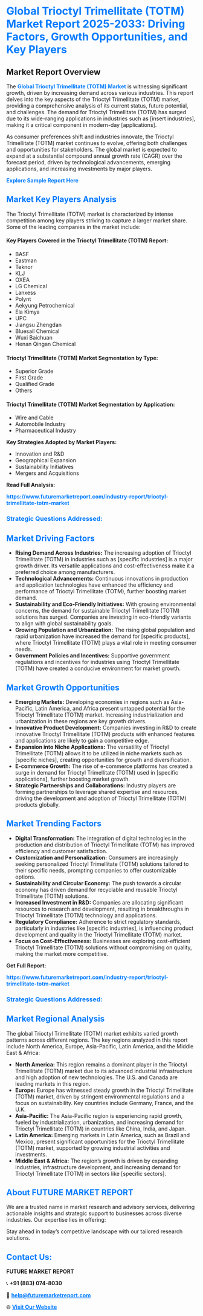 <h1 style="color: #007BFF;">Global Trioctyl Trimellitate (TOTM) Market Report 2025-2033: Driving Factors, Growth Opportunities, and Key Players</h1>

<section id="overview">
<h2>Market Report Overview</h2>
<p>The <a href="https://www.futuremarketreport.com/industry-report/trioctyl-trimellitate-totm-market" style="color: #007BFF; text-decoration: none;"><strong>Global Trioctyl Trimellitate (TOTM) Market</strong></a> is witnessing significant growth, driven by increasing demand across various industries. This report delves into the key aspects of the Trioctyl Trimellitate (TOTM) market, providing a comprehensive analysis of its current status, future potential, and challenges. The demand for Trioctyl Trimellitate (TOTM) has surged due to its wide-ranging applications in industries such as [insert industries], making it a critical component in modern-day [applications].</p>
<p>As consumer preferences shift and industries innovate, the Trioctyl Trimellitate (TOTM) market continues to evolve, offering both challenges and opportunities for stakeholders. The global market is expected to expand at a substantial compound annual growth rate (CAGR) over the forecast period, driven by technological advancements, emerging applications, and increasing investments by major players.</p>
</section>

<section id="overview">
<p><a href="https://www.futuremarketreport.com/request-sample/reportId=26275" style="color: #007BFF; text-decoration: none;"><strong>Explore Sample Report Here</strong></a></p>
</section>

<section id="key-players">
<h2 style="color: #007BFF;">Market Key Players Analysis</h2>
<p>The Trioctyl Trimellitate (TOTM) market is characterized by intense competition among key players striving to capture a larger market share. Some of the leading companies in the market include:</p>
<h4>Key Players Covered in the Trioctyl Trimellitate (TOTM) Report:</h4>
<ul><li>BASF</li><li>Eastman</li><li>Teknor</li><li>KLJ</li><li>OXEA</li><li>LG Chemical</li><li>Lanxess</li><li>Polynt</li><li>Aekyung Petrochemical</li><li>Ela Kimya</li><li>UPC</li><li>Jiangsu Zhengdan</li><li>Bluesail Chemical</li><li>Wuxi Baichuan</li><li>Henan Qingan Chemical</li></ul>
<h4>Trioctyl Trimellitate (TOTM) Market Segmentation by Type:</h4>
<ul><li>Superior Grade</li><li>First Grade</li><li>Qualified Grade</li><li>Others</li></ul>

<h4>Trioctyl Trimellitate (TOTM) Market Segmentation by Application:</h4>
<ul><li>Wire and Cable</li><li>Automobile Industry</li><li>Pharmaceutical Industry</li></ul>
<p><strong>Key Strategies Adopted by Market Players:</strong></p>
<ul>
<li>Innovation and R&D</li>
<li>Geographical Expansion</li>
<li>Sustainability Initiatives</li>
<li>Mergers and Acquisitions</li>
</ul>
</section>

<section>
<p><strong>Read Full Analysis: </strong></p><a href="https://www.futuremarketreport.com/industry-report/trioctyl-trimellitate-totm-market" style="color: #007BFF; text-decoration: none;"><strong>https://www.futuremarketreport.com/industry-report/trioctyl-trimellitate-totm-market</strong></a>
<h3 style="color: #007BFF;">Strategic Questions Addressed:</h3>
</section>

<section id="driving-factors">
<h2 style="color: #007BFF;">Market Driving Factors</h2>
<ul>
<li><strong>Rising Demand Across Industries:</strong> The increasing adoption of Trioctyl Trimellitate (TOTM) in industries such as [specific industries] is a major growth driver. Its versatile applications and cost-effectiveness make it a preferred choice among manufacturers.</li>
<li><strong>Technological Advancements:</strong> Continuous innovations in production and application technologies have enhanced the efficiency and performance of Trioctyl Trimellitate (TOTM), further boosting market demand.</li>
<li><strong>Sustainability and Eco-Friendly Initiatives:</strong> With growing environmental concerns, the demand for sustainable Trioctyl Trimellitate (TOTM) solutions has surged. Companies are investing in eco-friendly variants to align with global sustainability goals.</li>
<li><strong>Growing Population and Urbanization:</strong> The rising global population and rapid urbanization have increased the demand for [specific products], where Trioctyl Trimellitate (TOTM) plays a vital role in meeting consumer needs.</li>
<li><strong>Government Policies and Incentives:</strong> Supportive government regulations and incentives for industries using Trioctyl Trimellitate (TOTM) have created a conducive environment for market growth.</li>
</ul>
</section>

<section id="growth-opportunities">
<h2 style="color: #007BFF;">Market Growth Opportunities</h2>
<ul>
<li><strong>Emerging Markets:</strong> Developing economies in regions such as Asia-Pacific, Latin America, and Africa present untapped potential for the Trioctyl Trimellitate (TOTM) market. Increasing industrialization and urbanization in these regions are key growth drivers.</li>
<li><strong>Innovative Product Development:</strong> Companies investing in R&D to create innovative Trioctyl Trimellitate (TOTM) products with enhanced features and applications are likely to gain a competitive edge.</li>
<li><strong>Expansion into Niche Applications:</strong> The versatility of Trioctyl Trimellitate (TOTM) allows it to be utilized in niche markets such as [specific niches], creating opportunities for growth and diversification.</li>
<li><strong>E-commerce Growth:</strong> The rise of e-commerce platforms has created a surge in demand for Trioctyl Trimellitate (TOTM) used in [specific applications], further boosting market growth.</li>
<li><strong>Strategic Partnerships and Collaborations:</strong> Industry players are forming partnerships to leverage shared expertise and resources, driving the development and adoption of Trioctyl Trimellitate (TOTM) products globally.</li>
</ul>
</section>

<section id="trending-factors">
<h2 style="color: #007BFF;">Market Trending Factors</h2>
<ul>
<li><strong>Digital Transformation:</strong> The integration of digital technologies in the production and distribution of Trioctyl Trimellitate (TOTM) has improved efficiency and customer satisfaction.</li>
<li><strong>Customization and Personalization:</strong> Consumers are increasingly seeking personalized Trioctyl Trimellitate (TOTM) solutions tailored to their specific needs, prompting companies to offer customizable options.</li>
<li><strong>Sustainability and Circular Economy:</strong> The push towards a circular economy has driven demand for recyclable and reusable Trioctyl Trimellitate (TOTM) solutions.</li>
<li><strong>Increased Investment in R&D:</strong> Companies are allocating significant resources to research and development, resulting in breakthroughs in Trioctyl Trimellitate (TOTM) technology and applications.</li>
<li><strong>Regulatory Compliance:</strong> Adherence to strict regulatory standards, particularly in industries like [specific industries], is influencing product development and quality in the Trioctyl Trimellitate (TOTM) market.</li>
<li><strong>Focus on Cost-Effectiveness:</strong> Businesses are exploring cost-efficient Trioctyl Trimellitate (TOTM) solutions without compromising on quality, making the market more competitive.</li>
</ul>
</section>

<section>
<p><strong>Get Full Report: </strong></p><a href="https://www.futuremarketreport.com/industry-report/trioctyl-trimellitate-totm-market" style="color: #007BFF; text-decoration: none;"><strong>https://www.futuremarketreport.com/industry-report/trioctyl-trimellitate-totm-market</strong></a>
<h3 style="color: #007BFF;">Strategic Questions Addressed:</h3>
</section>


<section id="regional-analysis">
<h2 style="color: #007BFF;">Market Regional Analysis</h2>
<p>The global Trioctyl Trimellitate (TOTM) market exhibits varied growth patterns across different regions. The key regions analyzed in this report include North America, Europe, Asia-Pacific, Latin America, and the Middle East & Africa:</p>
<ul>
<li><strong>North America:</strong> This region remains a dominant player in the Trioctyl Trimellitate (TOTM) market due to its advanced industrial infrastructure and high adoption of new technologies. The U.S. and Canada are leading markets in this region.</li>
<li><strong>Europe:</strong> Europe has witnessed steady growth in the Trioctyl Trimellitate (TOTM) market, driven by stringent environmental regulations and a focus on sustainability. Key countries include Germany, France, and the U.K.</li>
<li><strong>Asia-Pacific:</strong> The Asia-Pacific region is experiencing rapid growth, fueled by industrialization, urbanization, and increasing demand for Trioctyl Trimellitate (TOTM) in countries like China, India, and Japan.</li>
<li><strong>Latin America:</strong> Emerging markets in Latin America, such as Brazil and Mexico, present significant opportunities for the Trioctyl Trimellitate (TOTM) market, supported by growing industrial activities and investments.</li>
<li><strong>Middle East & Africa:</strong> The region’s growth is driven by expanding industries, infrastructure development, and increasing demand for Trioctyl Trimellitate (TOTM) in sectors like [specific sectors].</li>
</ul>
</section>

<footer>
<h2 style="color: #007BFF;">About FUTURE MARKET REPORT</h2>
<p>We are a trusted name in market research and advisory services, delivering actionable insights and strategic support to businesses across diverse industries. Our expertise lies in offering:</p>

<p>Stay ahead in today’s competitive landscape with our tailored research solutions.</p>

<h2 style="color: #007BFF;">Contact Us:</h2>
<p><strong>FUTURE MARKET REPORT</strong></p>
<p>📞 <strong>+91 (883) 074-8030</strong></p>
<p>📧 <strong><a href="mailto:help@futuremarketreport.com" style="color: #007BFF;">help@futuremarketreport.com</a></strong></p>
<p>🌐 <strong><a href="https://www.futuremarketreport.com/" style="color: #007BFF;">Visit Our Website</a></strong></p>
</footer>